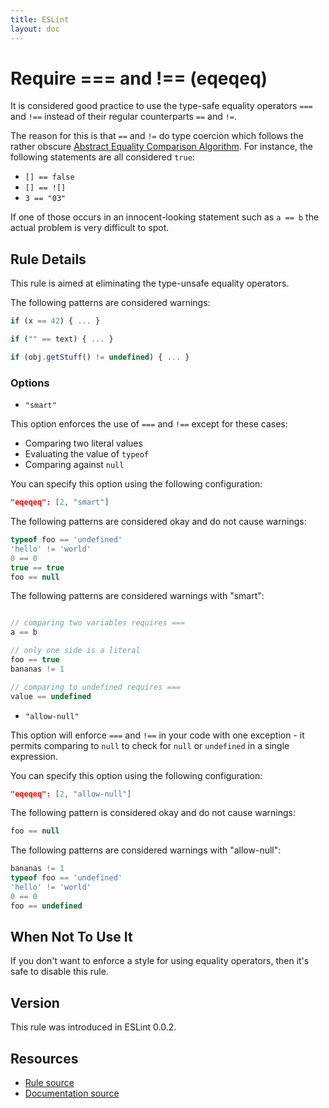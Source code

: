 ```yaml
---
title: ESLint
layout: doc
---
```

<!-- Note: No pull requests accepted for this file. See README.md in the root directory for details. -->
# Require === and !== (eqeqeq)

It is considered good practice to use the type-safe equality operators `===` and `!==` instead of their regular counterparts `==` and `!=`.

The reason for this is that `==` and `!=` do type coercion which follows the rather obscure [Abstract Equality Comparison Algorithm](http://www.ecma-international.org/ecma-262/5.1/#sec-11.9.3).
For instance, the following statements are all considered `true`:

 - `[] == false`
 - `[] == ![]`
 - `3 == "03"`

If one of those occurs in an innocent-looking statement such as `a == b` the actual problem is very difficult to spot.

## Rule Details

This rule is aimed at eliminating the type-unsafe equality operators.

The following patterns are considered warnings:

```js
if (x == 42) { ... }

if ("" == text) { ... }

if (obj.getStuff() != undefined) { ... }
```

### Options

- `"smart"`

This option enforces the use of `===` and `!==` except for these cases:

* Comparing two literal values
* Evaluating the value of `typeof`
* Comparing against `null`

You can specify this option using the following configuration:

```json
"eqeqeq": [2, "smart"]
```

The following patterns are considered okay and do not cause warnings:

```js
typeof foo == 'undefined'
'hello' != 'world'
0 == 0
true == true
foo == null
```

The following patterns are considered warnings with "smart":

```js

// comparing two variables requires ===
a == b

// only one side is a literal
foo == true
bananas != 1

// comparing to undefined requires ===
value == undefined
```

- `"allow-null"`

This option will enforce `===` and `!==` in your code with one exception - it permits comparing to `null` to check for `null` or `undefined` in a single expression.

You can specify this option using the following configuration:

```json
"eqeqeq": [2, "allow-null"]
```

The following pattern is considered okay and do not cause warnings:

```js
foo == null
```

The following patterns are considered warnings with "allow-null":

```js
bananas != 1
typeof foo == 'undefined'
'hello' != 'world'
0 == 0
foo == undefined
```

## When Not To Use It

If you don't want to enforce a style for using equality operators, then it's safe to disable this rule.

## Version

This rule was introduced in ESLint 0.0.2.

## Resources

* [Rule source](https://github.com/eslint/eslint/tree/master/lib/rules/eqeqeq.js)
* [Documentation source](https://github.com/eslint/eslint/tree/master/docs/rules/eqeqeq.md)
